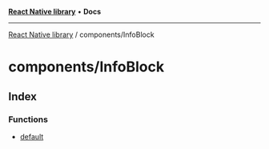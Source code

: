 [**React Native library**](../../index.md) • **Docs**

***

[React Native library](../../modules.md) / components/InfoBlock

# components/InfoBlock

## Index

### Functions

- [default](functions/default.md)
